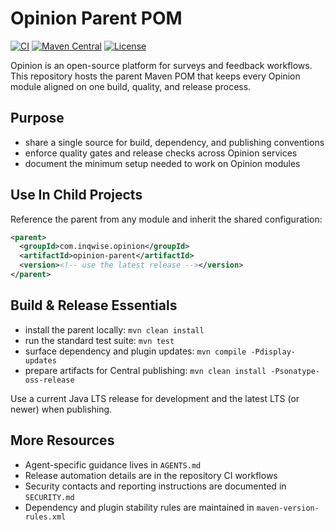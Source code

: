 # Opinion Parent POM

[![CI](https://github.com/inqwise-opinion/opinion-parent/actions/workflows/ci.yml/badge.svg)](https://github.com/inqwise-opinion/opinion-parent/actions/workflows/ci.yml)
[![Maven Central](https://img.shields.io/maven-central/v/com.inqwise.opinion/opinion-parent.svg?label=Maven%20Central)](https://central.sonatype.com/artifact/com.inqwise.opinion/opinion-parent)
[![License](https://img.shields.io/badge/License-Apache%202.0-blue.svg)](LICENSE)

Opinion is an open-source platform for surveys and feedback workflows. This repository hosts the parent Maven POM that keeps every Opinion module aligned on one build, quality, and release process.

## Purpose
- share a single source for build, dependency, and publishing conventions
- enforce quality gates and release checks across Opinion services
- document the minimum setup needed to work on Opinion modules

## Use In Child Projects
Reference the parent from any module and inherit the shared configuration:

```xml
<parent>
  <groupId>com.inqwise.opinion</groupId>
  <artifactId>opinion-parent</artifactId>
  <version><!-- use the latest release --></version>
</parent>
```

## Build & Release Essentials
- install the parent locally: `mvn clean install`
- run the standard test suite: `mvn test`
- surface dependency and plugin updates: `mvn compile -Pdisplay-updates`
- prepare artifacts for Central publishing: `mvn clean install -Psonatype-oss-release`

Use a current Java LTS release for development and the latest LTS (or newer) when publishing.

## More Resources
- Agent-specific guidance lives in `AGENTS.md`
- Release automation details are in the repository CI workflows
- Security contacts and reporting instructions are documented in `SECURITY.md`
- Dependency and plugin stability rules are maintained in `maven-version-rules.xml`
